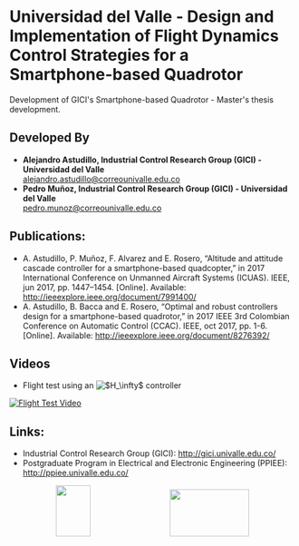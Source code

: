 # Universidad del Valle - Design and Implementation of Flight Dynamics Control Strategies for a Smartphone-based Quadrotor
Development of GICI's Smartphone-based Quadrotor - Master's thesis development.

## Developed By

* __Alejandro Astudillo, Industrial Control Research Group (GICI) - Universidad del Valle__ <br />
<alejandro.astudillo@correounivalle.edu.co>
* __Pedro Muñoz, Industrial Control Research Group (GICI) - Universidad del Valle__ <br />
<pedro.munoz@correounivalle.edu.co>

## Publications: 
- A. Astudillo, P. Muñoz, F. Alvarez and E. Rosero, “Altitude and attitude cascade controller for a smartphone-based quadcopter,” in 2017 International Conference on Unmanned Aircraft Systems (ICUAS). IEEE, jun 2017, pp. 1447–1454. [Online].
Available: http://ieeexplore.ieee.org/document/7991400/
- A. Astudillo, B. Bacca and E. Rosero, “Optimal and robust controllers design for a smartphone-based quadrotor,” in 2017 IEEE 3rd Colombian Conference on Automatic Control (CCAC). IEEE, oct 2017, pp. 1-6. [Online].
Available: http://ieeexplore.ieee.org/document/8276392/

## Videos
* Flight test using an <img src="https://latex.codecogs.com/gif.latex?$H_\infty$" title="$H_\infty$" /></a> controller

[![Flight Test Video](https://img.youtube.com/vi/j2ythmjcvrs/0.jpg)](https://www.youtube.com/watch?v=j2ythmjcvrs "Flight Test Video")

## Links:
* Industrial Control Research Group (GICI): http://gici.univalle.edu.co/
* Postgraduate Program in Electrical and Electronic Engineering (PPIEE): http://ppiee.univalle.edu.co/


<p align="center"><img width="61" height="90" src="http://www.univalle.edu.co/images/Univalle/70_Rojo.jpg"/>&emsp;&emsp;&emsp;&emsp;&emsp;&emsp;&emsp;&emsp;&emsp;&emsp;<img width="140" height="83" src="http://gici.univalle.edu.co/images/logotipogici.jpg"/> </p>

